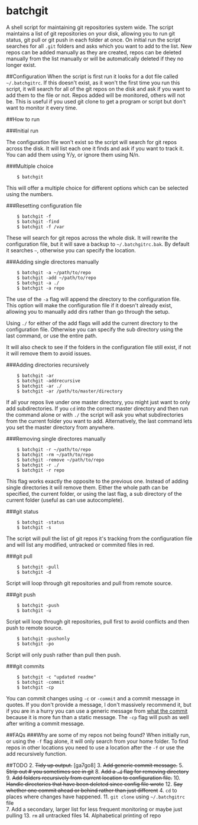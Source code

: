 batchgit
========

A shell script for maintaining git repositories system wide. The script maintains a list of git repositories on your disk, allowing you to run git status, git pull or git push in each folder at once. On initial run the script searches for all `.git` folders and asks which you want to add to the list. New repos can be added manually as they are created, repos can be deleted manually from the list manually or will be automatically deleted if they no longer exist.

##Configuration
When the script is first run it looks for a dot file called `~/.batchgitrc`. If this doesn't exist, as it won't the first time you run this script, it will search for all of the git repos on the disk and ask if you want to add them to the file or not. Repos added will be monitored, others will not be. This is useful if you used git clone to get a program or script but don't want to monitor it every time.

##How to run

###Initial run

The configuration file won't exist so the script will search for git repos across the disk. It will list each one it finds and ask if you want to track it. You can add them using Y/y, or ignore them using N/n.

###Multiple choice

        $ batchgit

This will offer a multiple choice for different options which can be selected using the numbers.

###Resetting configuration file

        $ batchgit -f
        $ batchgit -find
        $ batchgit -f /var

These will search for git repos across the whole disk. It will rewrite the configuration file, but it will save a backup to `~/.batchgitrc.bak`. By default it searches `~`, otherwise you can specify the location.

###Adding single directores manually

        $ batchgit -a ~/path/to/repo
        $ batchgit -add ~/path/to/repo
        $ batchgit -a ./
        $ batchgit -a repo 

The use of the `-a` flag will append the directory to the configuration file. This option will make the configuration file if it doesn't already exist, allowing you to manually add dirs rather than go through the setup. 

Using `./` for either of the add flags will add the current directory to the configuration file. Otherwise you can specify the sub directory using the last command, or use the entire path.

It will also check to see if the folders in the configuration file still exist, if not it will remove them to avoid issues. 

###Adding directories recursively

        $ batchgit -ar
        $ batchgit -addrecursive
        $ batchgit -ar ./
        $ batchgit -ar /path/to/master/directory

If all your repos live under one master directory, you might just want to only add subdirectories. If you `cd` into the correct master directory and then run the command alone or with `./` the script will ask you what subdirectories from the current folder you want to add. Alternatively, the last command lets you set the master directory from anywhere.

###Removing single directores manually

        $ batchgit -r ~/path/to/repo
        $ batchgit -rm ~/path/to/repo
        $ batchgit -remove ~/path/to/repo
        $ batchgit -r ./
        $ batchgit -r repo

This flag works exactly the opposite to the previous one. Instead of adding single directories it will remove them. Either the whole path can be specified, the current folder, or using the last flag, a sub directory of the current folder (useful as can use autocomplete).

###git status

        $ batchgit -status
        $ batchgit -s

The script will pull the list of git repos it's tracking from the configuration file and will list any modified, untracked or commited files in red.

###git pull

        $ batchgit -pull
        $ batchgit -d

Script will loop through git repositories and pull from remote source.

###git push

        $ batchgit -push
        $ batchgit -u

Script will loop through git repositories, pull first to avoid conflicts and then push to remote source.

        $ batchgit -pushonly
        $ batchgit -po

Script will only push rather than pull then push.

###git commits

        $ batchgit -c "updated readme"
        $ batchgit -commit
        $ batchgit -cp

You can commit changes using `-c` or `-commit` and a commit message in quotes. If you don't provide a message, I don't massively recommend it, but if you are in a hurry you can use a generic message from [what the commit](http://whatthecommit.com/) because it is more fun than a static message. The `-cp` flag will push as well after writing a commit message.

##FAQs
###Why are some of my repos not being found?
When initially run, or using the `-f` flag alone, it will only search from your home folder. To find repos in other locations you need to use a location after the `-f` or use the add recursively function. 

##TODO
2. ~~Tidy up output.~~ [ga7go8]
3. ~~Add generic commit message.~~
5. ~~Strip out # you sometimes see in git~~
8. ~~Add a `-d` flag for removing directory~~
9. ~~Add folders recursively from current location to configuration file.~~
10. ~~Handle directories that have been deleted since config file wrote~~
12. ~~Say whether one commit ahead or behind rather than just different~~
4. `cd` to places where changes have happened.
11. `git clone` using `~/.batchgitrc` file  
7. Add a secondary, larger list for less frequent monitoring or maybe just pulling
13. `rm` all untracked files
14. Alphabetical printing of repo
